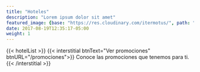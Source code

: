```yaml
---
title: "Hoteles"
description: "Lorem ipsum dolor sit amet"
featured_image: {base: "https://res.cloudinary.com/itermotus/", path: "assets/cantovallarta/img/areas-generales/img_4761.jpg"}
date: 2017-08-19T12:35:17-05:00
weight: 1
---
```

<div class="container">
   {{< hotelList >}}
   {{< interstitial btnText="Ver promociones" btnURL="/promociones">}}
   Conoce las promociones que tenemos para ti.
   {{< /interstitial >}}
</div>